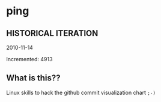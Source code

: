 # ping

## HISTORICAL ITERATION
2010-11-14

Incremented: 4913

## What is this?? 
Linux skills to hack the github commit visualization chart `;-)`
